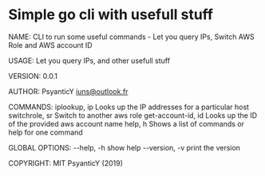 # Simple go cli with usefull stuff
NAME:
   CLI to run some useful commands - Let you query IPs, Switch AWS Role and AWS account ID

USAGE:
   Let you query IPs, and other usefull stuff

VERSION:
   0.0.1

AUTHOR:
   PsyanticY <iuns@outlook.fr>

COMMANDS:
   iplookup, ip        Looks up the IP addresses for a particular host
   switchrole, sr      Switch to another aws role 
   get-account-id, id  Looks up the ID of the provided aws account name
   help, h             Shows a list of commands or help for one command

GLOBAL OPTIONS:
   --help, -h     show help
   --version, -v  print the version

COPYRIGHT:
   MIT PsyanticY (2019)

